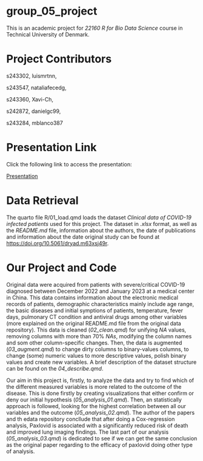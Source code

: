 # group_05_project

This is an academic project for _22160 R for Bio Data Science_ course in Technical University of Denmark.

# Project Contributors

s243302, luismrtnn,

s243547, nataliafecedg,

s243360, Xavi-Ch,

s242872, danielgc99,

s243284, mblanco387

# Presentation Link

Click the following link to access the presentation:

[Presentation](https://raw.githack.com/rforbiodatascience24/group_05_project/main/doc/presentation.html#/title-slide)

# Data Retrieval

The quarto file R/01_load.qmd loads the dataset _Clinical data of COVID-19 infected patients_ used for this project. The dataset in _.xlsx_ format, as well as the _README.md_ file, information about the authors, the date of publications and information about the date original study can be found at https://doi.org/10.5061/dryad.m63xsj49r. 

# Our Project and Code

Original data were acquired from patients with severe/critical COVID-19 diagnosed between December 2022 and January 2023 at a medical center in China. This data contains information about the electronic medical records of patients, demographic characteristics mainly include age range, the basic diseases and initial symptions of patients, temperature, fever days, pulmonary CT condition and antiviral drugs among other variables (more explained on the original README.md file from the original data repository). This data is cleaned (_02_clean.qmd_) for unifying _NA_ values, removing columns with more than 70% _NAs_, modifying the column names and som other column-specific changes. Then, the data is augmented (_03_augment.qmd_) to change dirty columns to binary-values columns, to change (some) numeric values to more descriptive values, polish binary values and create new variables. A brief description of the dataset structure can be found on the _04_describe.qmd_.

Our aim in this project is, firstly, to analyze the data and try to find which of the different measured variables is more related to the outcome of the disease. This is done firstly by creating visualizations that either confirm or deny our initial hypothesis (_05_analysis_01.qmd_). Then, an statistically approach is followed, looking for the highest correlation between all our variables and the outcome (_05_analysis_02.qmd_). 
The author of the papers and th edata repository concllude that after doing a Cox-regression analysis, Paxlovid is associated with a significantly reduced risk of death and improved lung imaging findings. The last part of our analysis (_05_analysis_03.qmd_) is dedicated to see if we can get the same conclusion as the original paper regarding to the efficacy of paxlovid doing other type of analysis. 
